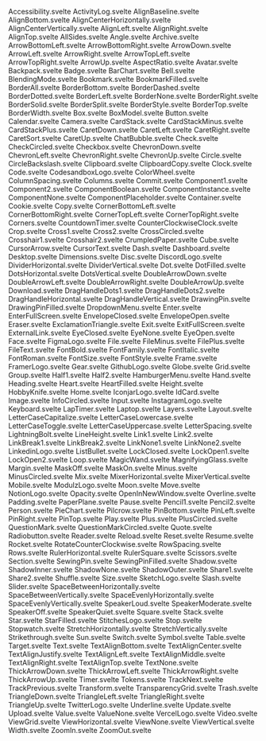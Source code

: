 Accessibility.svelte
ActivityLog.svelte
AlignBaseline.svelte
AlignBottom.svelte
AlignCenterHorizontally.svelte
AlignCenterVertically.svelte
AlignLeft.svelte
AlignRight.svelte
AlignTop.svelte
AllSides.svelte
Angle.svelte
Archive.svelte
ArrowBottomLeft.svelte
ArrowBottomRight.svelte
ArrowDown.svelte
ArrowLeft.svelte
ArrowRight.svelte
ArrowTopLeft.svelte
ArrowTopRight.svelte
ArrowUp.svelte
AspectRatio.svelte
Avatar.svelte
Backpack.svelte
Badge.svelte
BarChart.svelte
Bell.svelte
BlendingMode.svelte
Bookmark.svelte
BookmarkFilled.svelte
BorderAll.svelte
BorderBottom.svelte
BorderDashed.svelte
BorderDotted.svelte
BorderLeft.svelte
BorderNone.svelte
BorderRight.svelte
BorderSolid.svelte
BorderSplit.svelte
BorderStyle.svelte
BorderTop.svelte
BorderWidth.svelte
Box.svelte
BoxModel.svelte
Button.svelte
Calendar.svelte
Camera.svelte
CardStack.svelte
CardStackMinus.svelte
CardStackPlus.svelte
CaretDown.svelte
CaretLeft.svelte
CaretRight.svelte
CaretSort.svelte
CaretUp.svelte
ChatBubble.svelte
Check.svelte
CheckCircled.svelte
Checkbox.svelte
ChevronDown.svelte
ChevronLeft.svelte
ChevronRight.svelte
ChevronUp.svelte
Circle.svelte
CircleBackslash.svelte
Clipboard.svelte
ClipboardCopy.svelte
Clock.svelte
Code.svelte
CodesandboxLogo.svelte
ColorWheel.svelte
ColumnSpacing.svelte
Columns.svelte
Commit.svelte
Component1.svelte
Component2.svelte
ComponentBoolean.svelte
ComponentInstance.svelte
ComponentNone.svelte
ComponentPlaceholder.svelte
Container.svelte
Cookie.svelte
Copy.svelte
CornerBottomLeft.svelte
CornerBottomRight.svelte
CornerTopLeft.svelte
CornerTopRight.svelte
Corners.svelte
CountdownTimer.svelte
CounterClockwiseClock.svelte
Crop.svelte
Cross1.svelte
Cross2.svelte
CrossCircled.svelte
Crosshair1.svelte
Crosshair2.svelte
CrumpledPaper.svelte
Cube.svelte
CursorArrow.svelte
CursorText.svelte
Dash.svelte
Dashboard.svelte
Desktop.svelte
Dimensions.svelte
Disc.svelte
DiscordLogo.svelte
DividerHorizontal.svelte
DividerVertical.svelte
Dot.svelte
DotFilled.svelte
DotsHorizontal.svelte
DotsVertical.svelte
DoubleArrowDown.svelte
DoubleArrowLeft.svelte
DoubleArrowRight.svelte
DoubleArrowUp.svelte
Download.svelte
DragHandleDots1.svelte
DragHandleDots2.svelte
DragHandleHorizontal.svelte
DragHandleVertical.svelte
DrawingPin.svelte
DrawingPinFilled.svelte
DropdownMenu.svelte
Enter.svelte
EnterFullScreen.svelte
EnvelopeClosed.svelte
EnvelopeOpen.svelte
Eraser.svelte
ExclamationTriangle.svelte
Exit.svelte
ExitFullScreen.svelte
ExternalLink.svelte
EyeClosed.svelte
EyeNone.svelte
EyeOpen.svelte
Face.svelte
FigmaLogo.svelte
File.svelte
FileMinus.svelte
FilePlus.svelte
FileText.svelte
FontBold.svelte
FontFamily.svelte
FontItalic.svelte
FontRoman.svelte
FontSize.svelte
FontStyle.svelte
Frame.svelte
FramerLogo.svelte
Gear.svelte
GithubLogo.svelte
Globe.svelte
Grid.svelte
Group.svelte
Half1.svelte
Half2.svelte
HamburgerMenu.svelte
Hand.svelte
Heading.svelte
Heart.svelte
HeartFilled.svelte
Height.svelte
HobbyKnife.svelte
Home.svelte
IconjarLogo.svelte
IdCard.svelte
Image.svelte
InfoCircled.svelte
Input.svelte
InstagramLogo.svelte
Keyboard.svelte
LapTimer.svelte
Laptop.svelte
Layers.svelte
Layout.svelte
LetterCaseCapitalize.svelte
LetterCaseLowercase.svelte
LetterCaseToggle.svelte
LetterCaseUppercase.svelte
LetterSpacing.svelte
LightningBolt.svelte
LineHeight.svelte
Link1.svelte
Link2.svelte
LinkBreak1.svelte
LinkBreak2.svelte
LinkNone1.svelte
LinkNone2.svelte
LinkedinLogo.svelte
ListBullet.svelte
LockClosed.svelte
LockOpen1.svelte
LockOpen2.svelte
Loop.svelte
MagicWand.svelte
MagnifyingGlass.svelte
Margin.svelte
MaskOff.svelte
MaskOn.svelte
Minus.svelte
MinusCircled.svelte
Mix.svelte
MixerHorizontal.svelte
MixerVertical.svelte
Mobile.svelte
ModulzLogo.svelte
Moon.svelte
Move.svelte
NotionLogo.svelte
Opacity.svelte
OpenInNewWindow.svelte
Overline.svelte
Padding.svelte
PaperPlane.svelte
Pause.svelte
Pencil1.svelte
Pencil2.svelte
Person.svelte
PieChart.svelte
Pilcrow.svelte
PinBottom.svelte
PinLeft.svelte
PinRight.svelte
PinTop.svelte
Play.svelte
Plus.svelte
PlusCircled.svelte
QuestionMark.svelte
QuestionMarkCircled.svelte
Quote.svelte
Radiobutton.svelte
Reader.svelte
Reload.svelte
Reset.svelte
Resume.svelte
Rocket.svelte
RotateCounterClockwise.svelte
RowSpacing.svelte
Rows.svelte
RulerHorizontal.svelte
RulerSquare.svelte
Scissors.svelte
Section.svelte
SewingPin.svelte
SewingPinFilled.svelte
Shadow.svelte
ShadowInner.svelte
ShadowNone.svelte
ShadowOuter.svelte
Share1.svelte
Share2.svelte
Shuffle.svelte
Size.svelte
SketchLogo.svelte
Slash.svelte
Slider.svelte
SpaceBetweenHorizontally.svelte
SpaceBetweenVertically.svelte
SpaceEvenlyHorizontally.svelte
SpaceEvenlyVertically.svelte
SpeakerLoud.svelte
SpeakerModerate.svelte
SpeakerOff.svelte
SpeakerQuiet.svelte
Square.svelte
Stack.svelte
Star.svelte
StarFilled.svelte
StitchesLogo.svelte
Stop.svelte
Stopwatch.svelte
StretchHorizontally.svelte
StretchVertically.svelte
Strikethrough.svelte
Sun.svelte
Switch.svelte
Symbol.svelte
Table.svelte
Target.svelte
Text.svelte
TextAlignBottom.svelte
TextAlignCenter.svelte
TextAlignJustify.svelte
TextAlignLeft.svelte
TextAlignMiddle.svelte
TextAlignRight.svelte
TextAlignTop.svelte
TextNone.svelte
ThickArrowDown.svelte
ThickArrowLeft.svelte
ThickArrowRight.svelte
ThickArrowUp.svelte
Timer.svelte
Tokens.svelte
TrackNext.svelte
TrackPrevious.svelte
Transform.svelte
TransparencyGrid.svelte
Trash.svelte
TriangleDown.svelte
TriangleLeft.svelte
TriangleRight.svelte
TriangleUp.svelte
TwitterLogo.svelte
Underline.svelte
Update.svelte
Upload.svelte
Value.svelte
ValueNone.svelte
VercelLogo.svelte
Video.svelte
ViewGrid.svelte
ViewHorizontal.svelte
ViewNone.svelte
ViewVertical.svelte
Width.svelte
ZoomIn.svelte
ZoomOut.svelte